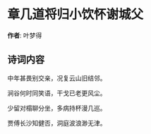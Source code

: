 # 章几道将归小饮怀谢城父

**作者**: 叶梦得

## 诗词内容

中年甚畏别交亲，况复云山旧结邻。

涧谷何时同笑语，干戈已老更风尘。

少留对榻聊分坐，多病持杯漫几巡。

贾傅长沙知健否，洞庭波浪渺无津。

